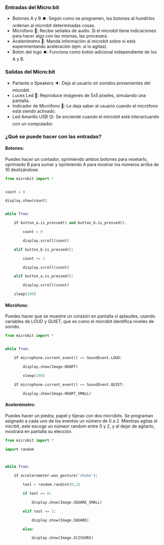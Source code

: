 ### Entradas del Micro:bit 
* Botones A y B ⏺️: Según como se programen, los botones al hundirlos ordenan al microbit determinadas cosas.
* Micrófono 🎤: Recibe señales de audio. Si el microbit tiene indicaciones para hacer algo con las mismas, las procesará. 
* Acelerómetro 🏃: Manda información al microbit sobre si está experimentando aceleración (ejm: si lo agitas).
* Botón del logo ⏹️: Funciona como botón adicional independiente de los A y B.

### Salidas del Micro:bit 
* Parlante o Speakers 🔈: Deja al usuario oir sonidos provenientes del microbit.
* Luces Led 🚨: Reproduce imágenes de 5x5 pixeles, simulando una pantalla.
* Indicador de Micrófono 🎤: Le deja saber al usuario cuando el micrófono está siendo activado.
* Led Amarillo USB 🟡: Se enciende cuando el microbit está interactuando con un computador. 

### ¿Qué se puede hacer con las entradas?
#### Botones: 
Puedes hacer un contador, oprimiendo ambos botones para resetarlo, oprimiedo B para sumar y oprimiendo A para mostrar los números arriba de 10 deslizándose. 

```Python
from microbit import *


count = 0

display.show(count)


while True:

    if button_a.is_pressed() and button_b.is_pressed():

        count = 0

        display.scroll(count)

    elif button_b.is_pressed():

        count += 1

        display.scroll(count)

    elif button_a.is_pressed():

        display.scroll(count)

    sleep(100)
```

#### Micrófono: 
Puedes hacer que se muestre un corazón en pantalla si aplaudes, usando variables de LOUD y QUIET, que es como el microbit identifica niveles de sonido.

```Python
from microbit import *


while True:

    if microphone.current_event() == SoundEvent.LOUD:

        display.show(Image.HEART)

        sleep(200)

    if microphone.current_event() == SoundEvent.QUIET:

        display.show(Image.HEART_SMALL)
```

#### Acelerómetro: 
Puedes hacer un piedra, papel y tijeras con dos microbits. Se programan asignado a cada uno de los eventos un número de 0 a 2. Mientras agitas el micrbit, 
este escoge un númeor random entre 0 y 2, y al dejar de agitarlo, mostrará en pantalla su elección.  

```Python
from microbit import *

import random



while True:

    if accelerometer.was_gesture('shake'):

        tool = random.randint(0,2)

        if tool == 0:

            display.show(Image.SQUARE_SMALL)

        elif tool == 1:

            display.show(Image.SQUARE)

        else:

            display.show(Image.SCISSORS)
```

```Python
```
  
